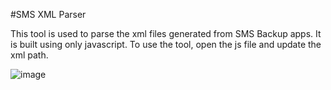 #SMS XML Parser

This tool is used to parse the xml files generated from SMS Backup apps. It is built using only javascript. 
To use the tool, open the js file and update the xml path.


![image](https://user-images.githubusercontent.com/87669973/167287217-5bf8f302-5e7b-4131-b18e-ebf60d249b51.png)

